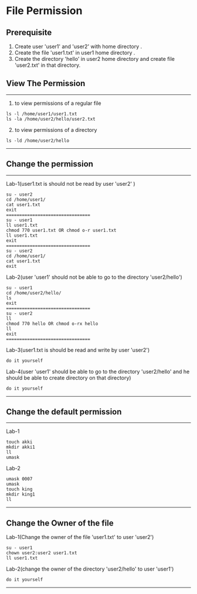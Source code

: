 # File Permission 

## Prerequisite
1. Create user 'user1' and 'user2' with home directory .
2. Create the file 'user1.txt' in user1 home directory .
3. Create the directory 'hello' in user2 home directory and create file 'user2.txt' in that directory.

## View The Permission
---
1. to view permissions of a regular file
```
ls -l /home/user1/user1.txt
ls -la /home/user2/hello/user2.txt
```
2. to view permissions of a directory
```
ls -ld /home/user2/hello
```
---
## Change the permission 
---
Lab-1(user1.txt is should not be read by user 'user2' )
```
su - user2
cd /home/user1/
cat user1.txt
exit
================================
su - user1
ll user1.txt
chmod 770 user1.txt OR chmod o-r user1.txt
ll user1.txt
exit
================================
su - user2
cd /home/user1/
cat user1.txt
exit 
```
Lab-2(user 'user1' should not be able to go to the directory 'user2/hello')
```
su - user1
cd /home/user2/hello/
ls
exit
================================
su - user2
ll
chmod 770 hello OR chmod o-rx hello
ll
exit
================================
```
Lab-3(user1.txt is should be read and write by user 'user2')
```
do it yourself
```
Lab-4(user 'user1' should be able to go to the directory 'user2/hello' and he should be able to create directory on that directory)
```
do it yourself
```
---
## Change the default permission 
---
Lab-1
```
touch akki
mkdir akki1
ll 
umask
```
Lab-2
```
umask 0007
umask
touch king
mkdir king1
ll
```
---
## Change the Owner of the file 
Lab-1(Change the owner of the file 'user1.txt' to user 'user2')
```
su - user1
chown user2:user2 user1.txt
ll user1.txt
```
Lab-2(change the owner of the directory 'user2/hello' to user 'user1')
```
do it yourself
```
---
